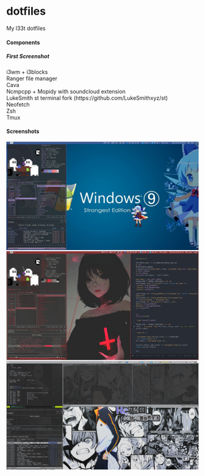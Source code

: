 # dotfiles
My l33t dotfiles

#### Components

#####  First Screenshot
<p>
  i3wm + i3blocks</br>
  Ranger file manager</br>
  Cava</br>
  Ncmpcpp + Mopidy with soundcloud extension</br>
  LukeSmith st terminal fork (https://github.com/LukeSmithxyz/st)</br>
  Neofetch</br>
  Zsh</br>
  Tmux</br>
</p>


#### Screenshots

<img src="cirnolinda.png"></br>
<img src="setupfoda.png"></br>
<img src="setupfoda2.png"></br>
